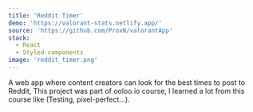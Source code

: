 ```yaml
---
title: 'Reddit Timer'
demo: 'https://valorant-stats.netlify.app/'
source: 'https://github.com/ProxN/valorantApp'
stack:
  - React
  - Styled-components
image: 'reddit_timer.png'
---
```


A web app where content creators can look for the best times to post to Reddit, This project was part of ooloo.io course, I learned a lot from this course like (Testing, pixel-perfect...).

